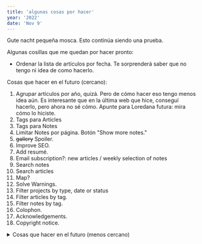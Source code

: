 ```yaml
---
title: 'algunas cosas por hacer'
year: '2022'
date: 'Nov 9'
---
```


Gute nacht pequeña mosca. Esto continúa siendo una prueba.

Algunas cosillas que me quedan por hacer pronto:

* Ordenar la lista de artículos por fecha. Te sorprenderá saber que no tengo ni idea de como hacerlo.

Cosas que hacer en el futuro (cercano):
1. Agrupar artículos por año, quizá. Pero de cómo hacer eso tengo menos idea aún. Es interesante que en la última web que hice, conseguí hacerlo, pero ahora no sé cómo. Apunte para Loredana futura: mira cómo lo hiciste.
2. Tags para Articles
3. Tags para Notes
4. Limitar Notes por página. Botón "Show more notes."
5. <s>gallery</s> Spoiler.
6. Improve SEO.
7. Add resumé.
8. Email subscription?: new articles / weekly selection of notes
9. Search notes
10. Search articles
11. Map?
12. Solve Warnings.
13. Filter projects by type, date or status
14. Filter articles by tag.
15. Filter notes by tag.
16. Colophon.
17. Acknowledgements.
18. Copyright notice.

<details> 
<summary>Cosas que hacer en el futuro (menos cercano)</summary>
  ¡Ojo que te haces spoiler!
</details>
